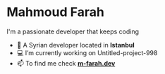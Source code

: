 # Mahmoud Farah
I'm a passionate developer that keeps coding
- 📌 A Syrian developer located in **Istanbul**
- 💻 I’m currently working on Untitled-project-998
- 📫 To find me check **[m-farah.dev](https://m-farah.net)**
